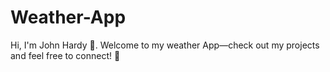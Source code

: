 # Weather-App
Hi, I'm John Hardy 👋. Welcome to my weather App—check out my projects and feel free to connect! 🚀
